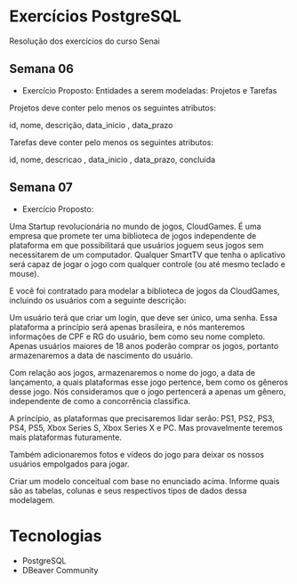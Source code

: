 # Exercícios PostgreSQL

Resolução dos exercícios do curso Senai

## Semana 06

- Exercício Proposto:
  Entidades a serem modeladas: Projetos e Tarefas

Projetos deve conter pelo menos os seguintes atributos:

id, nome, descrição, data_inicio , data_prazo

Tarefas deve conter pelo menos os seguintes atributos:

id, nome, descricao , data_inicio , data_prazo, concluida

## Semana 07

- Exercício Proposto:

Uma Startup revolucionária no mundo de jogos, CloudGames. É uma empresa que promete ter uma biblioteca de jogos independente de plataforma em que possibilitará que usuários joguem seus jogos sem necessitarem de um computador. Qualquer SmartTV que tenha o aplicativo será capaz de jogar o jogo com qualquer controle (ou até mesmo teclado e mouse).

E você foi contratado para modelar a biblioteca de jogos da CloudGames, incluindo os usuários com a seguinte descrição:

Um usuário terá que criar um login, que deve ser único, uma senha. Essa plataforma a princípio será apenas brasileira, e nós manteremos informações de CPF e RG do usuário, bem como seu nome completo. Apenas usuários maiores de 18 anos poderão comprar os jogos, portanto armazenaremos a data de nascimento do usuário.

Com relação aos jogos, armazenaremos o nome do jogo, a data de lançamento, a quais plataformas esse jogo pertence, bem como os gêneros desse jogo. Nós consideramos que o jogo pertencerá a apenas um gênero, independente de como a concorrência classifica.

A princípio, as plataformas que precisaremos lidar serão: PS1, PS2, PS3, PS4, PS5, Xbox Series S, Xbox Series X e PC. Mas provavelmente teremos mais plataformas futuramente.

Também adicionaremos fotos e vídeos do jogo para deixar os nossos usuários empolgados para jogar.

Criar um modelo conceitual com base no enunciado acima. Informe quais são as tabelas, colunas e seus respectivos tipos de dados dessa modelagem.

# Tecnologias

- PostgreSQL
- DBeaver Community
